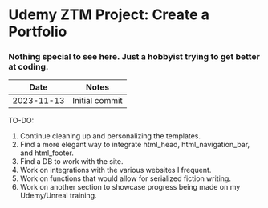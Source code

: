 # Udemy ZTM Project:  Create a Portfolio

### Nothing special to see here. Just a hobbyist trying to get better at coding.

| Date       | Notes          |
|------------|----------------|
| 2023-11-13 | Initial commit |

TO-DO:
1. Continue cleaning up and personalizing the templates.
1. Find a more elegant way to integrate html_head, html_navigation_bar, and html_footer.
1. Find a DB to work with the site.
1. Work on integrations with the various websites I frequent.
1. Work on functions that would allow for serialized fiction writing.
1. Work on another section to showcase progress being made on my Udemy/Unreal training. 